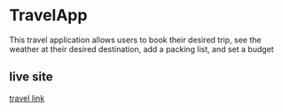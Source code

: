 # TravelApp
This travel application allows users to book their desired trip, see the weather at their desired destination, add a packing list, and set a budget     
## live site
[travel link](https://jcochran206.github.io/TravelApp/)